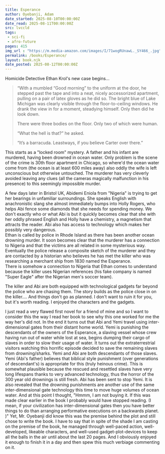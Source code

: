 ```yaml
---
title: Esperance
author: Oyebanji, Adam
date_started: 2025-08-10T00:00:00Z
date_read: 2025-08-11T00:00:00Z
src: lvccld
tags: 
 - sci-fi 
 - afro-future
pages: 415
img_url : "https://m.media-amazon.com/images/I/71wogRUnawL._SY466_.jpg"
permalink: /books/Esperance/
layout: book.njk
date_posted: 2025-08-12T00:00:00Z
---
```

Homicide Detective Ethan Krol's new case begins...

<blockquote>
“With a mumbled “Good morning” to the uniform at the door, he stepped past the tape and into a neat, nicely accessorized apartment, pulling on a pair of latex gloves as he did so. The bright blue of Lake Michigan was clearly visible through the floor-to-ceiling windows. He drank the view in for a moment, steadying himself. Only then did he look down.

There were three bodies on the floor. Only two of which were human.

“What the hell is that?” he asked.

“It’s a barracuda. Leastways, if you believe Carter over there.”
</blockquote>
This starts as a "locked room" mystery.  A father and his infant are murdered, having been drowned in ocean water.  Only problem is the scene of the crime is 30th floor apartment in Chicago, so where'd the ocean water come from (the ocean is at least 600 miles away) also oddly the wife is left unconscious but otherwise untouched.  The murderer has very cleverly avoided leaving any clues (all the cameras magically malfunction in his presence) to this seemingly impossible murder.  

A few days later in Bristol UK, Abidemi Eniola from "Nigeria" is trying to get her bearings in unfamiliar surroundings.  She speaks English with anachronistic slang she almost immediately bumps into Holly Rogers, who helps Abi fence some diamonds that she needs for spending money.  We don't exactly who or what Abi is but it quickly becomes clear that she with her oddly phrased English and Holly have a chemistry, a magnetism that attracts the reader.  Abi also has access to technology which makes her possibly very dangerous.  
Ethan is called by police in Rhode Island as there has been another ocean drowning murder.  It soon becomes clear that the murderer has a connection to Nigeria and that the victims are all related in some mysterious way.  Eventually the police release a composite sketch of the murderer and they are contacted by a historian who believes he has met the killer who was researching a merchant ship from 1830 named the Esperance.  
There is somehow a connection to Nigeria that Ethan comes to understand because the killer uses Nigerian references (his fake company is named "Super Eagle" after the Nigerian men's soccer team).

The killer and Abi are both equipped with technological gadgets far beyond the police who are chasing them.  The story builds as the police close in on the killer....  And things don't go as planned. I don't want to ruin it for you, but it's worth reading.  I enjoyed the characters and the gadgets.

<span class="spoiler">
I just read a very flawed first novel for a friend of mine and so I want to consider this the way I read her book to see why this one worked for me the way her's did not.  
In the end it turns out that Abi and Yemi travel using inter-dimensional gates from their distant home world.  Yemi is punishing the descendants of the owners of the Esperance, a slaving vessel whose crew having run out of water while lost at sea, begins dumping their cargo of slaves in order to slow their usage of water. It turns out the extraterrestrial visitors watching this horrific episode decided to save the remaining slaves from drowning/sharks.  Yemi and Abi are both descendants of those slaves.  Yemi (Abi's father) believes that biblical style punishment (over generations of descendant's) is appropriate for this (truly heinous crime).  This is somewhat plausible because the rescued and resettled slaves have very long lifespans thanks to very advanced technology, thus the horror of the 300 year old drownings is still fresh.  Abi has been sent to stop Yemi.  It is also revealed that the drowning punishments are another use of the same inter-dimensional gate technology this time to move huge volumes of ocean water.  And at this point I thought, "Hmmm, I am not buying it.  If this was made clear earlier in the book I probably would have stopped reading. (I mean, if your civilization has inter-dimensional gates then you have better things to do than arranging performative executions on a backwards planet. )" Yet, Mr. Oyebanji did know this was the premise behind the plot and still chose to write the book.  I have to say that in spite of the shade I am casting on the premise of the book, he managed through well-paced action, well-developed, likeable characters, and well-used gadget-plot-devices to keep all the balls in the air until about the last 20 pages. And I obviously enjoyed it enough to finish it in a day and then spew this much verbiage commenting on it.
</span>

